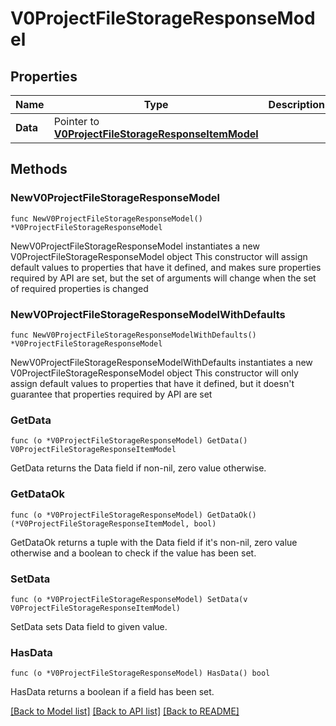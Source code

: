 # V0ProjectFileStorageResponseModel

## Properties

Name | Type | Description | Notes
------------ | ------------- | ------------- | -------------
**Data** | Pointer to [**V0ProjectFileStorageResponseItemModel**](V0ProjectFileStorageResponseItemModel.md) |  | [optional] 

## Methods

### NewV0ProjectFileStorageResponseModel

`func NewV0ProjectFileStorageResponseModel() *V0ProjectFileStorageResponseModel`

NewV0ProjectFileStorageResponseModel instantiates a new V0ProjectFileStorageResponseModel object
This constructor will assign default values to properties that have it defined,
and makes sure properties required by API are set, but the set of arguments
will change when the set of required properties is changed

### NewV0ProjectFileStorageResponseModelWithDefaults

`func NewV0ProjectFileStorageResponseModelWithDefaults() *V0ProjectFileStorageResponseModel`

NewV0ProjectFileStorageResponseModelWithDefaults instantiates a new V0ProjectFileStorageResponseModel object
This constructor will only assign default values to properties that have it defined,
but it doesn't guarantee that properties required by API are set

### GetData

`func (o *V0ProjectFileStorageResponseModel) GetData() V0ProjectFileStorageResponseItemModel`

GetData returns the Data field if non-nil, zero value otherwise.

### GetDataOk

`func (o *V0ProjectFileStorageResponseModel) GetDataOk() (*V0ProjectFileStorageResponseItemModel, bool)`

GetDataOk returns a tuple with the Data field if it's non-nil, zero value otherwise
and a boolean to check if the value has been set.

### SetData

`func (o *V0ProjectFileStorageResponseModel) SetData(v V0ProjectFileStorageResponseItemModel)`

SetData sets Data field to given value.

### HasData

`func (o *V0ProjectFileStorageResponseModel) HasData() bool`

HasData returns a boolean if a field has been set.


[[Back to Model list]](../README.md#documentation-for-models) [[Back to API list]](../README.md#documentation-for-api-endpoints) [[Back to README]](../README.md)



